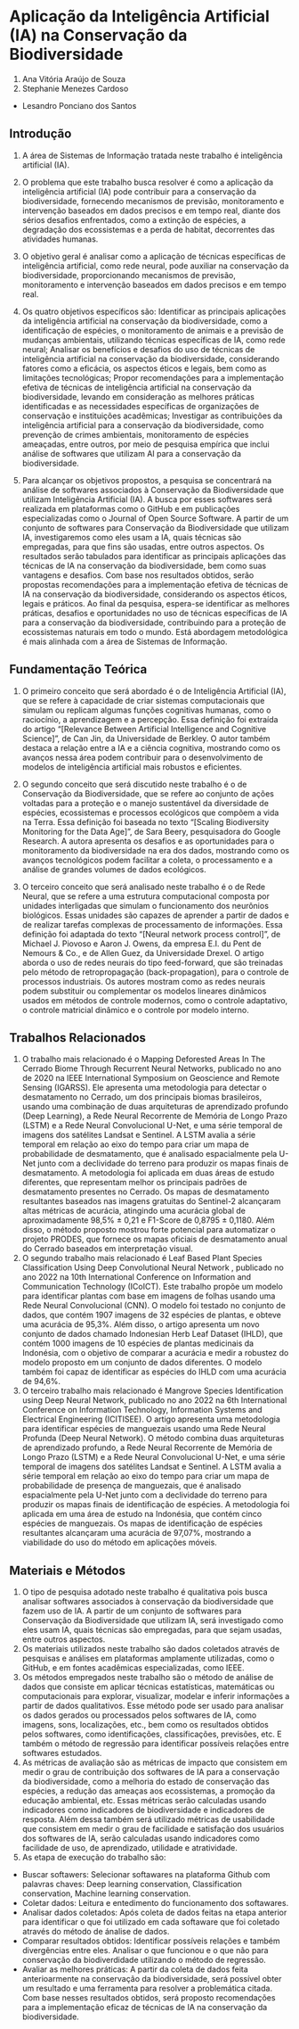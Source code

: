 # Aplicação da Inteligência Artificial (IA) na Conservação da Biodiversidade

1. Ana Vitória Araújo de Souza
2. Stephanie Menezes Cardoso

* Lesandro Ponciano dos Santos

## Introdução

1. A área de Sistemas de Informação tratada neste trabalho é inteligência artificial (IA).

2. O problema que este trabalho busca resolver é como a aplicação da inteligência artificial (IA) pode contribuir para a conservação da biodiversidade, fornecendo mecanismos de previsão, monitoramento e intervenção baseados em dados precisos e em tempo real, diante dos sérios desafios enfrentados, como a extinção de espécies, a degradação dos ecossistemas e a perda de habitat, decorrentes das atividades humanas.

3. O objetivo geral é analisar como a aplicação de técnicas específicas de inteligência artificial, como rede neural, pode auxiliar na conservação da biodiversidade, proporcionando mecanismos de previsão, monitoramento e intervenção baseados em dados precisos e em tempo real.

4. Os quatro objetivos específicos são: Identificar as principais aplicações da inteligência artificial na conservação da biodiversidade, como a identificação de espécies, o monitoramento de animais e a previsão de mudanças ambientais, utilizando técnicas específicas de IA, como rede neural;
Analisar os benefícios e desafios do uso de técnicas de inteligência artificial na conservação da biodiversidade, considerando fatores como a eficácia, os aspectos éticos e legais, bem como as limitações tecnológicas;
Propor recomendações para a implementação efetiva de técnicas de inteligência artificial na conservação da biodiversidade, levando em consideração as melhores práticas identificadas e as necessidades específicas de organizações de conservação e instituições acadêmicas;
Investigar as contribuições da inteligência artificial para a conservação da biodiversidade, como prevenção de crimes ambientais, monitoramento de espécies ameaçadas, entre outros, por meio de pesquisa empírica que inclui análise de softwares que utilizam AI para a conservação da biodiversidade.

5. Para alcançar os objetivos propostos, a pesquisa se concentrará na análise de softwares associados à Conservação da Biodiversidade que utilizam Inteligência Artificial (IA).
A busca por esses softwares será realizada em plataformas como o GitHub e em publicações especializadas como o Journal of Open Source Software. A partir de um conjunto de softwares para Conservação da Biodiversidade que utilizam IA, investigaremos como eles usam a IA, quais técnicas são empregadas, para que fins são usadas, entre outros aspectos.
Os resultados serão tabulados para identificar as principais aplicações das técnicas de IA na conservação da biodiversidade, bem como suas vantagens e desafios. Com base nos resultados obtidos, serão propostas recomendações para a implementação efetiva de técnicas de IA na conservação da biodiversidade, considerando os aspectos éticos, legais e práticos.
Ao final da pesquisa, espera-se identificar as melhores práticas, desafios e oportunidades no uso de técnicas específicas de IA para a conservação da biodiversidade, contribuindo para a proteção de ecossistemas naturais em todo o mundo. Está abordagem metodológica é mais alinhada com a área de Sistemas de Informação.

## Fundamentação Teórica

1. O primeiro conceito que será abordado é o de Inteligência Artificial (IA), que se refere à capacidade de criar sistemas computacionais que simulam ou replicam algumas funções cognitivas humanas, como o raciocínio, a aprendizagem e a percepção. Essa definição foi extraída do artigo “[Relevance Between Artificial Intelligence and Cognitive Science]”, de Can Jin, da Universidade de Berkley. O autor também destaca a relação entre a IA e a ciência cognitiva, mostrando como os avanços nessa área podem contribuir para o desenvolvimento de modelos de inteligência artificial mais robustos e eficientes.

2. O segundo conceito que será discutido neste trabalho é o de Conservação da Biodiversidade, que se refere ao conjunto de ações voltadas para a proteção e o manejo sustentável da diversidade de espécies, ecossistemas e processos ecológicos que compõem a vida na Terra. Essa definição foi baseada no texto “[Scaling Biodiversity Monitoring for the Data Age]”, de Sara Beery, pesquisadora do Google Research. A autora apresenta os desafios e as oportunidades para o monitoramento da biodiversidade na era dos dados, mostrando como os avanços tecnológicos podem facilitar a coleta, o processamento e a análise de grandes volumes de dados ecológicos.

3. O terceiro conceito que será analisado neste trabalho é o de Rede Neural, que se refere a uma estrutura computacional composta por unidades interligadas que simulam o funcionamento dos neurônios biológicos. Essas unidades são capazes de aprender a partir de dados e de realizar tarefas complexas de processamento de informações. Essa definição foi adaptada do texto “[Neural network process control]”, de Michael J. Piovoso e Aaron J. Owens, da empresa E.I. du Pent de Nemours & Co., e de Allen Guez, da Universidade Drexel. O artigo aborda o uso de redes neurais do tipo feed-forward, que são treinadas pelo método de retropropagação (back-propagation), para o controle de processos industriais. Os autores mostram como as redes neurais podem substituir ou complementar os modelos lineares dinâmicos usados em métodos de controle modernos, como o controle adaptativo, o controle matricial dinâmico e o controle por modelo interno.

## Trabalhos Relacionados

1. O trabalho mais relacionado é o Mapping Deforested Areas In The Cerrado Biome Through Recurrent Neural Networks, publicado no ano de 2020 na IEEE International Symposium on Geoscience and Remote Sensing (IGARSS). Ele apresenta uma metodologia para detectar o desmatamento no Cerrado, um dos principais biomas brasileiros, usando uma combinação de duas arquiteturas de aprendizado profundo (Deep Learning), a Rede Neural Recorrente de Memória de Longo Prazo (LSTM) e a Rede Neural Convolucional U-Net, e uma série temporal de imagens dos satélites Landsat e Sentinel. A LSTM avalia a série temporal em relação ao eixo do tempo para criar um mapa de probabilidade de desmatamento, que é analisado espacialmente pela U-Net junto com a declividade do terreno para produzir os mapas finais de desmatamento. A metodologia foi aplicada em duas áreas de estudo diferentes, que representam melhor os principais padrões de desmatamento presentes no Cerrado. Os mapas de desmatamento resultantes baseados nas imagens gratuitas do Sentinel-2 alcançaram altas métricas de acurácia, atingindo uma acurácia global de aproximadamente 98,5% ± 0,21 e F1-Score de 0,8795 ± 0,1180. Além disso, o método proposto mostrou forte potencial para automatizar o projeto PRODES, que fornece os mapas oficiais de desmatamento anual do Cerrado baseados em interpretação visual.
1. O segundo trabalho mais relacionado é Leaf Based Plant Species Classification Using Deep Convolutional Neural Network , publicado no ano 2022 na 10th International Conference on Information and Communication Technology (ICoICT). Este trabalho propõe um modelo para identificar plantas com base em imagens de folhas usando uma Rede Neural Convolucional (CNN). O modelo foi testado no conjunto de dados, que contém 1907 imagens de 32 espécies de plantas, e obteve uma acurácia de 95,3%. Além disso, o artigo apresenta um novo conjunto de dados chamado Indonesian Herb Leaf Dataset (IHLD), que contém 1000 imagens de 10 espécies de plantas medicinais da Indonésia, com o objetivo de comparar a acurácia e medir a robustez do modelo proposto em um conjunto de dados diferentes. O modelo também foi capaz de identificar as espécies do IHLD com uma acurácia de 94,6%.
1. O terceiro trabalho mais relacionado é Mangrove Species Identification using Deep Neural Network, publicado no ano 2022 na 6th International Conference on Information Technology, Information Systems and Electrical Engineering (ICITISEE). O artigo apresenta uma metodologia para identificar espécies de manguezais usando uma Rede Neural Profunda (Deep Neural Network). O método combina duas arquiteturas de aprendizado profundo, a Rede Neural Recorrente de Memória de Longo Prazo (LSTM) e a Rede Neural Convolucional U-Net, e uma série temporal de imagens dos satélites Landsat e Sentinel. A LSTM avalia a série temporal em relação ao eixo do tempo para criar um mapa de probabilidade de presença de manguezais, que é analisado espacialmente pela U-Net junto com a declividade do terreno para produzir os mapas finais de identificação de espécies. A metodologia foi aplicada em uma área de estudo na Indonésia, que contém cinco espécies de manguezais. Os mapas de identificação de espécies resultantes alcançaram uma acurácia de 97,07%, mostrando a viabilidade do uso do método em aplicações móveis.

## Materiais e Métodos

1. O tipo de pesquisa adotado neste trabalho é qualitativa pois busca analisar softwares associados à conservação da biodiversidade que fazem uso de IA. A partir de um conjunto de softwares para Conservação da Biodiversidade que utilizam IA, será investigado como eles usam IA, quais técnicas são empregadas, para que sejam usadas, entre outros aspectos.
1. Os materiais utilizados neste trabalho são dados coletados através de pesquisas e análises em plataformas amplamente utilizadas, como o GitHub, e em fontes acadêmicas especializadas, como IEEE.
1. Os métodos empregados neste trabalho são o método de análise de dados que consiste em aplicar técnicas estatísticas, matemáticas ou computacionais para explorar, visualizar, modelar e inferir informações a partir de dados qualitativos. Esse método pode ser usado para analisar os dados gerados ou processados pelos softwares de IA, como imagens, sons, localizações, etc., bem como os resultados obtidos pelos softwares, como identificações, classificações, previsões, etc. E também o  método de regressão para identificar possíveis relações entre softwares estudados.
1. As métricas de avaliação são as métricas de impacto que consistem em medir o grau de contribuição dos softwares de IA para a conservação da biodiversidade, como a melhoria do estado de conservação das espécies, a redução das ameaças aos ecossistemas, a promoção da educação ambiental, etc. Essas métricas serão calculadas usando indicadores como indicadores de biodiversidade e indicadores de resposta. Além dessa também será utilizado métricas de usabilidade que consistem em medir o grau de facilidade e satisfação dos usuários dos softwares de IA, serão calculadas usando indicadores como facilidade de uso, de aprendizado, utilidade e atratividade.
1. As etapa de execução do trabalho são:
* Buscar softawers:  Selecionar softawares na plataforma Github com palavras chaves: Deep learning conservation, Classification conservation, Machine learning conservation.
* Coletar dados: Leitura e entedimento do funcionamento dos softawares.
* Analisar dados coletados: Após coleta de dados feitas na etapa anterior para identificar o que foi utilizado em cada softaware que foi coletado através do método de ánalise de dados.
* Comparar resultados obtidos: Identificar possíveis relações e também divergências entre eles. Analisar o que funcionou e o que não para conservação da biodiverdidade utilizando o método de regressão.
*  Avaliar as melhores práticas: A partir da coleta de dados feita anterioarmente na conservação da biodiversidade, será possível obter um resultado e uma ferramenta para resolver a problemática citada. Com base nesses resultados obtidos, será proposto recomendações para a implementação eficaz de técnicas de IA na conservação da biodiversidade.

